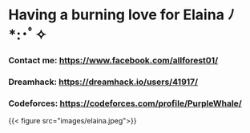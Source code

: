 # 


# Having a burning love for Elaina ﾉ*:･ﾟ✧
### Contact me:  https://www.facebook.com/allforest01/
### Dreamhack: https://dreamhack.io/users/41917/
### Codeforces: https://codeforces.com/profile/PurpleWhale/

{{< figure src="images/elaina.jpeg">}}
